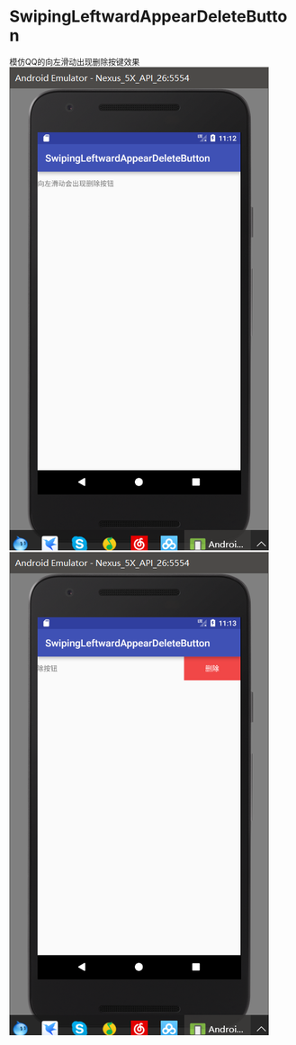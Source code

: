 # SwipingLeftwardAppearDeleteButton
模仿QQ的向左滑动出现删除按键效果
![Image of Yaktocat](https://github.com/ZesenWang/Snapshots/blob/master/1.PNG)
![Image of Yaktocat](https://github.com/ZesenWang/Snapshots/blob/master/2.PNG)
